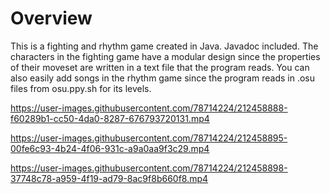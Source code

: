 # Overview
This is a fighting and rhythm game created in Java. Javadoc included.
The characters in the fighting game have a modular design since the properties of their moveset are written in a text file that the program reads.
You can also easily add songs in the rhythm game since the program reads in .osu files from osu.ppy.sh for its levels.

https://user-images.githubusercontent.com/78714224/212458888-f60289b1-cc50-4da0-8287-676793720131.mp4

https://user-images.githubusercontent.com/78714224/212458895-00fe6c93-4b24-4f06-931c-a9a0aa9f3c29.mp4

https://user-images.githubusercontent.com/78714224/212458898-37748c78-a959-4f19-ad79-8ac9f8b660f8.mp4
